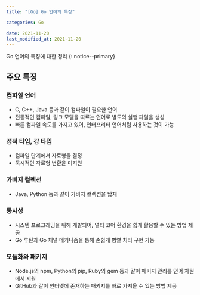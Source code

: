 ```yaml
---
title: "[Go] Go 언어의 특징"

categories: Go

date: 2021-11-20
last_modified_at: 2021-11-20
---
```


Go 언어의 특징에 대한 정리
{:.notice--primary}

## 주요 특징

### 컴파일 언어

- C, C++, Java 등과 같이 컴파일이 필요한 언어
- 전통적인 컴파일, 링크 모델을 따르는 언어로 별도의 실행 파일을 생성
- 빠른 컴파일 속도를 가지고 있어, 인터프리터 언어처럼 사용하는 것이 가능

### 정적 타입, 강 타입

- 컴파일 단계에서 자료형을 결정
- 묵시적인 자료형 변환을 미지원

### 가비지 컬렉션

- Java, Python 등과 같이 가비지 컬렉션을 탑재

### 동시성

- 시스템 프로그래밍을 위해 개발되어, 멀티 코어 환경을 쉽게 활용할 수 있는 방법 제공
- Go 루틴과 Go 채널 메커니즘을 통해 손쉽게 병렬 처리 구현 가능

### 모듈화와 패키지

- Node.js의 npm, Python의 pip, Ruby의 gem 등과 같이 패키지 관리를 언어 차원에서 지원
- GitHub과 같이 인터넷에 존재하는 패키지를 바로 가져올 수 있는 방법 제공